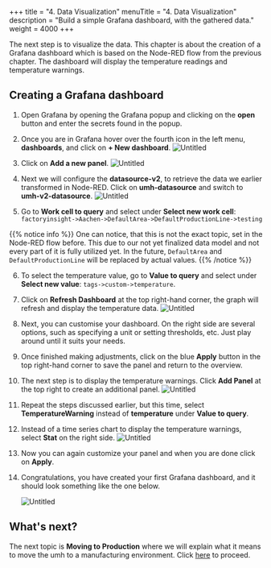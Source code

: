 +++
title = "4. Data Visualization"
menuTitle = "4. Data Visualization"
description = "Build a simple Grafana dashboard, with the gathered data."
weight = 4000
+++


  The next step is to visualize the data. This chapter is about the creation of
  a Grafana dashboard which is based on the Node-RED flow from the
  previous chapter. The dashboard will display the temperature readings
  and temperature warnings.


## Creating a Grafana dashboard

1. Open Grafana by opening the Grafana popup and clicking on the **open** button
   and enter the secrets found in the popup.

2. Once you are in Grafana hover over the fourth icon in the left menu,
   **dashboards**, and click on **+ New dashboard**.
   ![Untitled](/images/getstarted/dataVisualization/getStartedDataVisNewDashboard.png?width=75%)

3. Click on **Add a new panel**.
   ![Untitled](/images/getstarted/dataVisualization/getStartedDataVisNewPanel.png?width=75%)

4. Next we will configure the **datasource-v2**, to retrieve the data we earlier
   transformed in Node-RED. Click on **umh-datasource** and switch to
   **umh-v2-datasource**.
   ![Untitled](/images/getstarted/dataVisualization/getStartedDataVisDatasourceV2.png?width=75%)

5. Go to **Work cell to query** and select under **Select new work cell**:
   `factoryinsight->Aachen->DefaultArea->DefaultProductionLine->testing`

  {{% notice info %}}
  One can notice, that this is not the exact topic, set in the Node-RED flow 
  before. This due to our not yet finalized data model and not every part of 
  it is fully utilized yet. In the future, `DefaultArea` and
  `DefaultProductionLine` will be replaced by actual values.
  {{% /notice %}}

6. To select the temperature value, go to **Value to query** and 
   select under **Select new value**:
   `tags->custom->temperature`.

7. Click on **Refresh Dashboard** at the top right-hand corner, 
   the graph will refresh and display the temperature data.
   ![Untitled](/images/getstarted/dataVisualization/getStartedDataVisRefreshDashboard.png?width=75%)

8. Next, you can customise your dashboard. On the right side are several 
   options, such as specifying a unit or setting thresholds, etc. Just play
   around until it suits your needs.

9. Once finished making adjustments, click on the blue **Apply** button in the 
   top right-hand corner to save the panel and return to the overview.

10. The next step is to display the temperature warnings. Click **Add Panel** 
    at the top right to create an additional panel.
    ![Untitled](/images/getstarted/dataVisualization/getStartedDataVisAddingNewPanel.png?width=75%)

11. Repeat the steps discussed earlier, but this time, select 
    **TemperatureWarning** instead of **temperature** under **Value to query**.

12. Instead of a time series chart to display the temperature warnings, select
    **Stat** on the right side.
    ![Untitled](/images/getstarted/dataVisualization/getStartedDataVisStat.png?width=75%)

13. Now you can again customize your panel and when you are done click on
    **Apply**.

14. Congratulations, you have created your first Grafana dashboard, and it
    should look something like the one below.

    ![Untitled](/images/getstarted/dataVisualization/getStartedDataVisFinishedDashbaord.png?width=75%)


## What's next?

  The next topic is **Moving to Production** where we will explain what it
  means to move the umh to a manufacturing environment.
  Click [here](/docs/getstarted/movingtoproduction/) to proceed.